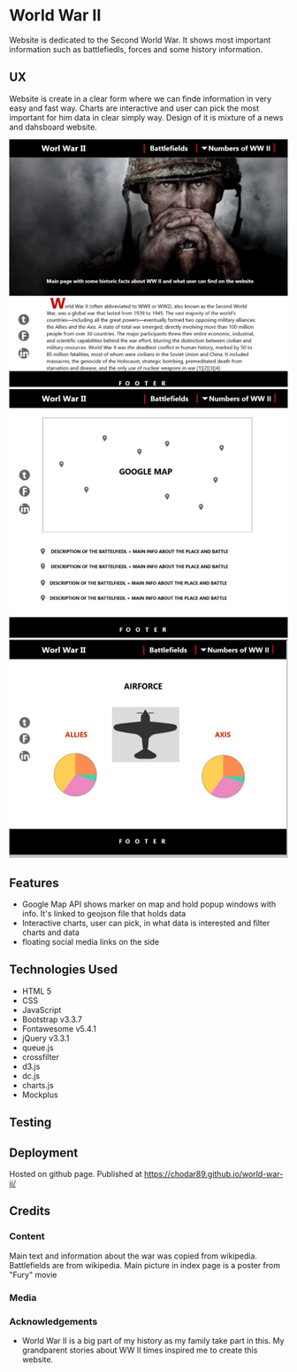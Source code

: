 # World War II

Website is dedicated to the Second World War. 
It shows most important information such as battlefiedls, forces and some history information.

## UX

Website is create in a clear form where we can finde information in very easy and fast way. 
Charts are interactive and user can pick the most important for him data in clear simply way.
Design of it is mixture of a news and dahsboard website.

![Mockup](assets/img/mockup/index.jpg)
![Mockup](assets/img/mockup/map.jpg)
![Mockup](assets/img/mockup/charts.jpg)

## Features

- Google Map API shows marker on map and hold popup windows with info. It's linked to geojson file that holds data
- Interactive charts, user can pick, in what data is interested and filter charts and data
- floating social media links on the side

## Technologies Used


- HTML 5
- CSS
- JavaScript
- Bootstrap v3.3.7
- Fontawesome v5.4.1
- jQuery v3.3.1
- queue.js
- crossfilter
- d3.js
- dc.js
- charts.js
- Mockplus


## Testing




## Deployment

Hosted on github page.
Published at https://chodar89.github.io/world-war-ii/

## Credits

### Content

Main text and information about the war was copied from wikipedia.
Battlefields are from wikipedia. Main picture in index page is a poster from "Fury" movie 


### Media



### Acknowledgements

- World War II is a big part of my history as my family take part in this. My grandparent stories about WW II times inspired me to create this website.
